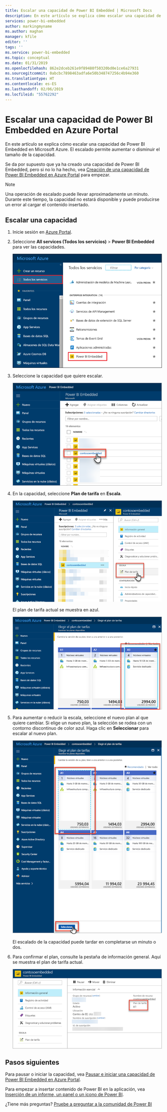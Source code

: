 ```yaml
---
title: Escalar una capacidad de Power BI Embedded | Microsoft Docs
description: En este artículo se explica cómo escalar una capacidad de Power BI Embedded en Microsoft Azure.
services: power-bi-embedded
author: markingmyname
ms.author: maghan
manager: kfile
editor: ''
tags: ''
ms.service: power-bi-embedded
ms.topic: conceptual
ms.date: 01/31/2019
ms.openlocfilehash: 862e2dceb261e9f89480f50320bd0e1ce6a27931
ms.sourcegitcommit: 0abcbc7898463adfa6e50b348747256c4b94e360
ms.translationtype: HT
ms.contentlocale: es-ES
ms.lasthandoff: 02/06/2019
ms.locfileid: "55762292"
---
```

# <a name="scale-your-power-bi-embedded-capacity-in-the-azure-portal"></a>Escalar una capacidad de Power BI Embedded en Azure Portal

En este artículo se explica cómo escalar una capacidad de Power BI Embedded en Microsoft Azure. El escalado permite aumentar o disminuir el tamaño de la capacidad.

Se da por supuesto que ya ha creado una capacidad de Power BI Embedded, pero si no lo ha hecho, vea [Creación de una capacidad de Power BI Embedded en Azure Portal](azure-pbie-create-capacity.md) para empezar.

> [!NOTE]
> Una operación de escalado puede llevar aproximadamente un minuto. Durante este tiempo, la capacidad no estará disponible y puede producirse un error al cargar el contenido insertado.

## <a name="scale-a-capacity"></a>Escalar una capacidad

1. Inicie sesión en [Azure Portal](https://portal.azure.com/).

2. Seleccione **All services (Todos los servicios)** > **Power BI Embedded** para ver las capacidades.

    ![Todos los servicios en Azure Portal](media/azure-pbie-scale-capacity/azure-portal-more-services.png)

3. Seleccione la capacidad que quiere escalar.

    ![Lista de capacidades de Power BI Embedded en Azure Portal](media/azure-pbie-scale-capacity/azure-portal-capacity-list.png)

4. En la capacidad, seleccione **Plan de tarifa** en **Escala**.

    ![Opción Plan de tarifa en Escala](media/azure-pbie-scale-capacity/azure-portal-scale-pricing-tier.png)

    El plan de tarifa actual se muestra en azul.

    ![Plan de tarifa actual en azul](media/azure-pbie-scale-capacity/azure-portal-current-tier.png)

5. Para aumentar o reducir la escala, seleccione el nuevo plan al que quiere cambiar. Si elige un nuevo plan, la selección se rodea con un contorno discontinuo de color azul. Haga clic en **Seleccionar** para escalar al nuevo plan.

    ![Seleccione un nuevo plan](media/azure-pbie-scale-capacity/azure-portal-select-new-tier.png)

    El escalado de la capacidad puede tardar en completarse un minuto o dos.

6. Para confirmar el plan, consulte la pestaña de información general. Aquí se muestra el plan de tarifa actual.

    ![Confirmación del plan actual](media/azure-pbie-scale-capacity/azure-portal-confirm-tier.png)

## <a name="next-steps"></a>Pasos siguientes

Para pausar o iniciar la capacidad, vea [Pausar e iniciar una capacidad de Power BI Embedded en Azure Portal](azure-pbie-pause-start.md).

Para empezar a insertar contenido de Power BI en la aplicación, vea [Inserción de un informe, un panel o un icono de Power BI](https://powerbi.microsoft.com/documentation/powerbi-developer-embedding-content/).

¿Tiene más preguntas? [Pruebe a preguntar a la comunidad de Power BI](http://community.powerbi.com/)
